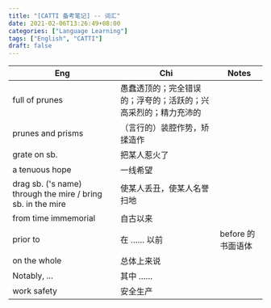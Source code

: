 ```yaml
---
title: "[CATTI 备考笔记] -- 词汇"
date: 2021-02-06T13:26:49+08:00
categories: ["Language Learning"]
tags: ["English", "CATTI"]
draft: false
---
```


| Eng                                                         | Chi                                                            | Notes             |
|-------------------------------------------------------------|----------------------------------------------------------------|-------------------|
| full of prunes                                              | 愚蠢透顶的；完全错误的；浮夸的；活跃的；兴高采烈的；精力充沛的 |                   |
| prunes and prisms                                           | （言行的）装腔作势，矫揉造作                                   |                   |
| grate on sb.                                                | 把某人惹火了                                                   |                   |
| a tenuous hope                                              | 一线希望                                                       |                   |
| drag sb. ('s name) through the mire / bring sb. in the mire | 使某人丢丑，使某人名誉扫地                                     |                   |
| from time immemorial                                        | 自古以来                                                       |                   |
| prior to                                                    | 在 …… 以前                                                     | before 的书面语体 |
| on the whole                                                | 总体上来说                                                     |                   |
| Notably, ...                                                | 其中 ……                                                        |
| work safety                                                 | 安全生产                                                       |
